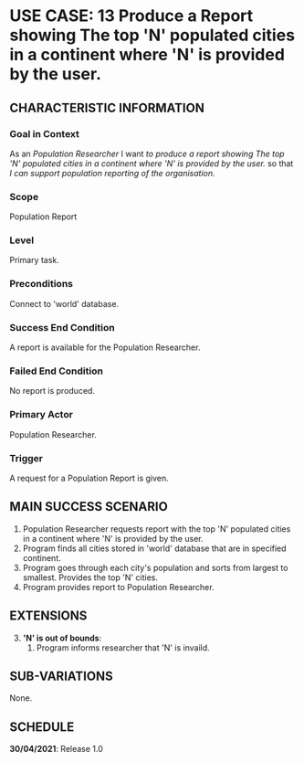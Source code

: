 # USE CASE: 13 Produce a Report showing The top 'N' populated cities in a continent where 'N' is provided by the user.

## CHARACTERISTIC INFORMATION

### Goal in Context

As an *Population  Researcher* I want *to produce a report showing The top 'N' populated cities in a continent where 'N' is provided by the user.* so that *I can support population reporting of the organisation.*

### Scope

Population Report

### Level

Primary task.

### Preconditions

Connect to 'world' database.

### Success End Condition

A report is available for the Population Researcher.

### Failed End Condition

No report is produced.

### Primary Actor

Population Researcher.

### Trigger

A request for a Population Report is given.

## MAIN SUCCESS SCENARIO

1. Population Researcher requests report with the top 'N' populated cities in a continent where 'N' is provided by the user.
2. Program finds all cities stored in 'world' database that are in specified continent.
3. Program goes through each city's population and sorts from largest to smallest. Provides the top 'N' cities.
4. Program provides report to Population Researcher.

## EXTENSIONS

3. **'N' is out of bounds**:
    1. Program informs researcher that 'N' is invaild.

## SUB-VARIATIONS

None.

## SCHEDULE

**30/04/2021**: Release 1.0